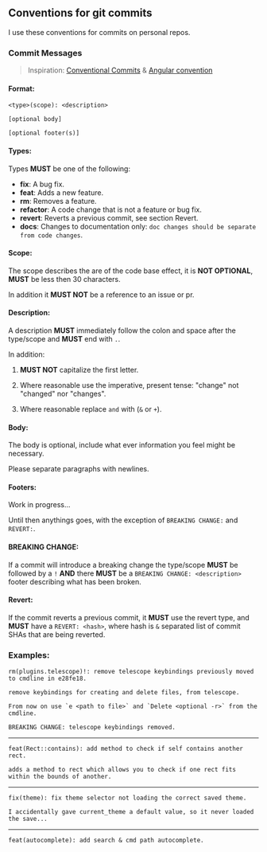 ## Conventions for git commits
I use these conventions for commits on personal repos.


### Commit Messages
> Inspiration: [Conventional Commits](https://www.conventionalcommits.org/en/v1.0.0/) & [Angular convention](https://github.com/angular/angular/blob/22b96b9/CONTRIBUTING.md#-commit-message-guidelines)


#### Format:

```
<type>(scope): <description>

[optional body]

[optional footer(s)]
```


#### Types:

Types **MUST** be one of the following:
- **fix**: A bug fix.
- **feat**: Adds a new feature.
- **rm**: Removes a feature.
- **refactor**: A code change that is not a feature or bug fix.
- **revert**: Reverts a previous commit, see section Revert.
- **docs**: Changes to documentation only: `doc changes should be separate from code changes`.


#### Scope:

The scope describes the are of the code base effect, it is **NOT OPTIONAL**, **MUST** be less then 30 characters.

In addition it **MUST NOT** be a reference to an issue or pr.


#### Description:

A description **MUST** immediately follow the colon and space after the type/scope and **MUST** end with `.`.

In addition:

1. **MUST NOT** capitalize the first letter.

2. Where reasonable use the imperative, present tense: "change" not "changed" nor "changes".

3. Where reasonable replace `and` with (`&` or `+`).


#### Body:

The body is optional, include what ever information you feel might be necessary.

Please separate paragraphs with newlines.

#### Footers:

Work in progress...

Until then anythings goes, with the exception of `BREAKING CHANGE:` and `REVERT:`.


#### BREAKING CHANGE:

If a commit will introduce a breaking change the type/scope **MUST** be followed by a `!` **AND** there **MUST** be a `BREAKING CHANGE: <description>` footer describing what has been broken.


#### Revert:
If the commit reverts a previous commit, it **MUST** use the revert type, and **MUST** have a `REVERT: <hash>`, where hash is `&` separated list of commit SHAs that are being reverted.


### Examples:


```
rm(plugins.telescope)!: remove telescope keybindings previously moved to cmdline in e28fe18.

remove keybindings for creating and delete files, from telescope.

From now on use `e <path to file>` and `Delete <optional -r>` from the cmdline.

BREAKING CHANGE: telescope keybindings removed.
```

---

```
feat(Rect::contains): add method to check if self contains another rect.

adds a method to rect which allows you to check if one rect fits within the bounds of another.
```

---

```
fix(theme): fix theme selector not loading the correct saved theme.

I accidentally gave current_theme a default value, so it never loaded the save...
```

---

```
feat(autocomplete): add search & cmd path autocomplete.
```
